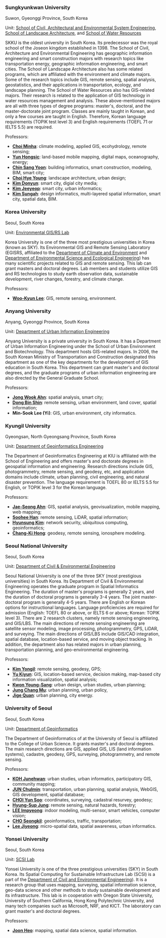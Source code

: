 ### Sungkyunkwan University

Suwon, Gyeonggi Province, South Korea

Unit: [School of Civil, Architectural and Environmental System Engineering](https://enc.skku.edu/eng_enc/programs/departments/civil_intro.do#N), [School of Landscape Architecture](https://enc.skku.edu/eng_enc/programs/departments/lands_intro.do#N), and [School of Water Resources](https://enc.skku.edu/eng_enc/programs/departments/water_intro.do)

SKKU is the oldest university in South Korea. Its predecessor was the royal school of the Joseon kingdom established in 1398. The School of Civil, Architecture and Environmental Engineering has geographic information engineering and smart construction majors with research topics like transportation energy, geographic information engineering, and smart cities. The School of Landscape Architecture also has some related programs, which are affiliated with the environment and climate majors. Some of the research topics include GIS, remote sensing, spatial analysis, geostatistics, and their applications in transportation, ecology, and landscape planning. The School of Water Resources also has GIS-related majors. Their research is related to the application of GIS technology in water resources management and analysis. These above-mentioned majors are all with three types of degree programs: master's, doctoral, and the master-doctorate joint program. Classes are mainly taught in Korean, and only a few courses are taught in English. Therefore, Korean language requirements (TOPIK test level 3) and English requirements (TOEFL 71 or IELTS 5.5) are required.

Professors:
- **[Choi Minha](http://ersl.skku.edu/sub02/sub01.php)**: climate modeling, applied GIS, ecohydrology, remote sensing;
- **[Yun Hongsic](https://enc.skku.edu/eng_enc/intro/faculty_construction.do?mode=view&perId=LZStrHYYxHMBEBMAYE0DSBJAGgBQLYEEAqxsBqAZwHdhwBeSoA%20&)**: land-based mobile mapping, digital maps, oceanography, energy;
- **[Chin Sang Yoon](https://enc.skku.edu/eng_enc/intro/faculty_construction.do?mode=view&perId=LZStrMIdQsgnAFg1AEgaQKxgCYHMAsAmVxUAiAUgQEYDuAvJUA%20&)**: building informatics, smart construction, modeling, BIM, smart city;
- **[Choi Hye Young](https://choihyeyoung.wixsite.com/laud)**: landscape architecture, urban design;
- **[Kim Donyun](http://web.skku.edu/~dnkim/)**: smart city, digial city media;
- **[Kim Jeeyeop](https://enc.skku.edu/eng_enc/intro/faculty_arch.do?mode=view&perId=LZStrJoFw9g7AXgTgJgdQMIFMCeBWAygKwFLBoDSAcgHYAcA5gLw1A%20&)**: smart city, urban informatics;
- **[Kim Sungah](http://desinfo.skku.edu/)**: design informatics, multi-layered spatial information, smart city, spatial data, BIM.

### Korea University

Seoul, South Korea

Unit: [Environmental GIS/RS Lab](https://www.egisrs.org/)

Korea University is one of the three most prestigious universities in Korea (known as SKY). Its Environmental GIS and Remote Sensing Laboratory (EGISRS, affiliated to the [Department of Climate and Environment](https://kupa.korea.ac.kr/gsles_en/master/subject07.do ) and [Department of Environmental Science and Ecological Engineering](https://eco.korea.ac.kr/)) has many scientific projects related to GIS and remote sensing. This lab can grant masters and doctoral degrees. Lab members and students utilize GIS and RS technologies to study earth observation data, sustainable development, river changes, forestry, and climate change.

Professors:
- **[Woo-Kyun Lee](http://egis.korea.ac.kr/introduction/profile)**: GIS, remote sensing, environment.

### Anyang University

Anyang, Gyeonggi Province, South Korea

Unit: [Department of Urban Information Engineering](http://www.anyang.ac.kr/urban/contents/contents.do?ciIdx=522&menuId=847)

Anyang University is a private university in South Korea. It has a Department of Urban Information Engineering under the School of Urban Environment and Biotechnology. This department hosts GIS-related majors. In 2006, the South Korean Ministry of Transportation and Construction designated this department as one of the key departments for the development of GIS education in South Korea. This department can grant master's and doctoral degrees, and the graduate programs of urban information engineering are also directed by the General Graduate School.

Professors:
- **[Jong Wook Ahn](https://www.researchgate.net/profile/Jong_Ahn2)**: spatial analysis, smart city;
- **[Dong Bin Shin](https://www.researchgate.net/profile/Dong_Shin17)**: remote sensing, urban environment, land cover, spatial information;
- **Min-Sook Lee (Yi)**: GIS, urban environment, city informatics.

### Kyungil University

Gyeongsan, North Gyeongsang Province, South Korea

Unit: [Department of Geoinformatics Engineering](http://geosat.kiu.ac.kr/)

The Department of Geoinformatics Engineering at KIU is affiliated with the School of Engineering and offers master's and doctorate degrees in geospatial information and engineering. Research directions include GIS, photogrammetry, remote sensing, and geodesy, etc, and application domains include climate, urban planning, civil engineering, and natural disaster prevention. The language requirement is TOEFL 80 or IELTS 5.5 for English, or TOPIK level 3 for the Korean language.

Professors:
- **[Jae-Seong Ahn](https://www.researchgate.net/profile/Jae_Seong_Ahn)**: GIS, spatial analysis, geovisualization, mobile mapping, web mapping;
- **[Soohee Han](https://scholar.google.com/citations?user=jVgm_LgAAAAJ&hl=th)**: remote sensing, LiDAR, spatial information;
- **[Hyunsung Kim](http://ce.kiu.ac.kr/~hskim)**: network security, ubiquitous computing, geoinformatics;
- **[Chang-Ki Hong](https://www.kiu.ac.kr/~subhome/HOME/geosat/sub/sub.htm?nav_code=geo1310798036)**: geodesy, remote sensing, ionosphere modeling.




### Seoul National University

Seoul, South Korea

Unit: [Department of Civil & Environmental Engineering](https://cee.snu.ac.kr/english/index.php)

Seoul National University is one of the three SKY (most prestigious universities) in South Korea. Its Department of Civil & Environmental Engineering operates the graduate program in Spatial Informatics Engineering. The duration of master's programs is generally 2 years, and the duration of doctoral programs is generally 3-4 years. The joint master-doctoral program is generally 4-5 years. There are English or Korean options for instructional languages. Language proficiencies are required for admission (English: TOEFL 80 or above, or IELTS 6 or above; Korean: TOPIK level 3). There are 2 research clusters, namely remote sensing engineering, and GIS/LBS. The main directions of remote sensing engineering are satellite sensor modeling, image processing, photogrammetry, GPS, LiDAR, and surveying. The main directions of GIS/LBS include GIS/CAD integration, spatial database, location-based service, and moving object tracking. In addition, the department also has related majors in urban planning, transportation planning, and geo-environmental engineering.

Professors:
- **[Kim Yongil](http://spins.snu.ac.kr/)**: remote sensing, geodesy, GPS;
- **[Yu Kiyun](http://gislbs.net/)**: GIS, location-based service, decision making, map-based city information visualization, spatial analysis;
- **[Kwon Young-Sang](http://udl.snu.ac.kr/)**: urban design, urban studies, urban planning;
- **[Jung Chang Mu](http://uplab.snu.ac.kr/)**: urban planning, urban policy,
- **[Jige Quan](https://gses.snu.ac.kr/en/professor/6)**: urban planning, city energy.

### University of Seoul

Seoul, South Korea

Unit: [Department of Geoinformatics](https://www.uos.ac.kr/en/academics/colleges/cuscience/geolnformatics/introduction.do?epTicket=LOG)

The Department of Geoinformatics of at the University of Seoul is affiliated to the College of Urban Science. It grants master's and doctoral degrees. The main research directions are GIS, applied GIS, LIS (land information systems), cadastre, geodesy, GPS, surveying, photogrammetry, and remote sensing.

Professors:
- **[KOH Junehwan](https://www.uos.ac.kr/en/professor/view.do?proseq=114&code=20100&pageIndex=1&epTicket=LOG)**: urban studies, urban informatics, participatory GIS, community mapping;
- **[JUN Chulmin](https://www.uos.ac.kr/en/professor/view.do?proseq=420&code=20100&pageIndex=1&epTicket=LOG)**: transportation, urban planning, spatial analysis, WebGIS, GIS development, spatial database;
- **[CHOI Yun Soo](https://www.uos.ac.kr/en/professor/view.do?proseq=67&code=20100&pageIndex=1&epTicket=LOG)**: coordinates, surveying, cadastral resurvey, geodesy;
- **[Hyung-Sup Jung](https://www.uos.ac.kr/en/professor/view.do?proseq=65&code=20100&pageIndex=1&epTicket=LOG)**: remote sensing, natural hazards, forestry;
- **[LEE Impyeong](https://www.uos.ac.kr/en/professor/view.do?proseq=62&code=20100&pageIndex=1&epTicket=LOG)**: indoor modeling, multi-sensor, smart vehicles, computer vision;
- **[CHO Seongkil](https://www.uos.ac.kr/en/professor/view.do?proseq=66&code=20100&pageIndex=1&epTicket=LOG)**: geoinformatics, traffic, transportation;
- **[Lee Jiyeong](https://www.uos.ac.kr/en/professor/view.do?proseq=64&code=20100&pageIndex=1&epTicket=LOG)**: micro-spatial data, spatial awareness, urban informatics.

### Yonsei University

Seoul, South Korea

Unit: [SCSI Lab](http://scsi.yonsei.ac.kr/)

Yonsei University is one of the three prestigious universities (SKY) in South Korea. Its Spatial Computing for Sustainable Infrastructure Lab (SCSI) is a part of the [Department of Civil and Environmental Engineering](https://civil.yonsei.ac.kr/default.asp?lang=e)). It is a research group that uses mapping, surveying, spatial information science, geo-data science and other methods to study sustainable development and its infrastructure. This lab is in cooperation with Oregon State University, University of Southern California, Hong Kong Polytechnic University, and many tech companies such as Microsoft, NRF, and KICT. The laboratory can grant master's and doctoral degrees.

Professors:
- **[Joon Heo](http://scsi.yonsei.ac.kr/professor.html)**: mapping, spatial data science, spatial information.
